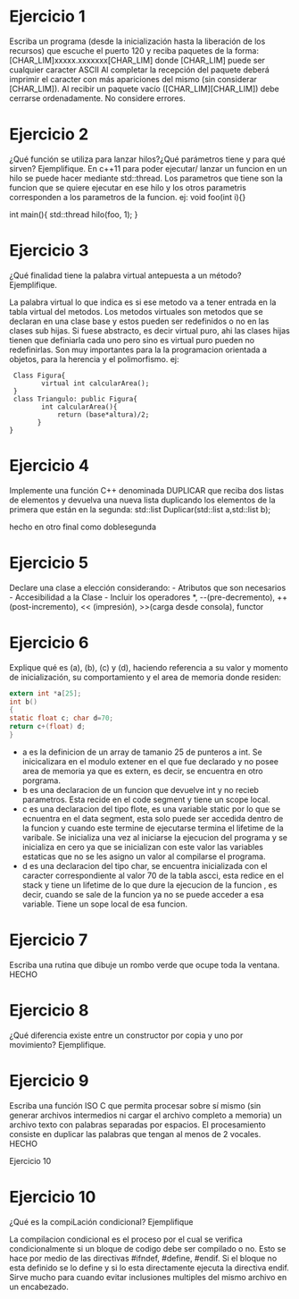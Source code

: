 # Ejercicio 1
Escriba un programa (desde la inicialización hasta la liberación de los recursos) que escuche el puerto 120 y reciba paquetes de la forma: 
[CHAR_LIM]xxxxx.xxxxxxx[CHAR_LIM] donde [CHAR_LIM] puede ser cualquier caracter ASCII Al completar la recepción del paquete deberá imprimir el caracter con más 
apariciones del mismo (sin considerar [CHAR_LIM]). Al recibir un paquete vacío ([CHAR_LIM][CHAR_LIM]) debe cerrarse ordenadamente. No considere errores.

# Ejercicio 2
¿Qué función se utiliza para lanzar hilos?¿Qué parámetros tiene y para qué sirven? Ejemplifique.
En c++11 para poder ejecutar/ lanzar un funcion en un hilo se puede hacer mediante std::thread. Los parametros que tiene son la funcion que se quiere ejecutar en ese hilo y los otros parametris corresponden a los parametros de la funcion. 
ej:
void foo(int i){}

int main(){
    std::thread hilo(foo, 1);
}    

# Ejercicio 3
¿Qué finalidad tiene la palabra virtual antepuesta a un método? Ejemplifique.

La palabra virtual lo que indica es si ese metodo va a tener entrada en la tabla virtual del metodos. Los metodos virtuales son metodos que se declaran en una clase base y estos pueden ser redefinidos o no en las clases sub hijas. Si fuese abstracto, es decir virtual puro, ahi las clases hijas tienen que definiarla cada uno pero sino es virtual puro pueden no redefinirlas. Son muy importantes para la la programacion orientada a objetos, para la herencia y el polimorfismo. 
ej:
```
 Class Figura{
        virtual int calcularArea();
 }
 class Triangulo: public Figura{
        int calcularArea(){
            return (base*altura)/2;
       }
}
```

# Ejercicio 4
Implemente una función C++ denominada DUPLICAR que reciba dos listas de elementos y devuelva una nueva lista duplicando los elementos de la primera que están en 
la segunda: std::list Duplicar(std::list a,std::list b);

hecho en otro final como doblesegunda 

# Ejercicio 5
Declare una clase a elección considerando: - Atributos que son necesarios - Accesibilidad a la Clase - Incluir los operadores *, --(pre-decremento), 
++(post-incremento), << (impresión), >>(carga desde consola), functor

# Ejercicio 6
Explique qué es (a), (b), (c) y (d), haciendo referencia a su valor y momento de inicialización, su comportamiento y el area de memoria donde residen:
```C
extern int *a[25];
int b()
{
static float c; char d=70;
return c+(float) d;
}
``` 
* a es la definicion de un array de tamanio 25 de punteros a int. Se inicicalizara en el modulo extener en el que fue declarado y no posee area de memoria ya que es extern, es decir, se encuentra en otro porgrama.
* b es una declaracion de un funcion que devuelve int y no recieb parametros. Esta recide en el code segment y tiene un scope local.
* c es una declaracion del tipo flote, es una variable static por lo que se ecnuentra en el data segment, esta solo puede ser accedida dentro de la funcion y cuando este termine de ejecutarse termina el lifetime de la varibale. Se inicializa una vez al iniciarse la ejecucion del programa y se inicializa en cero ya que se inicializan con este valor las variables estaticas que no se les asigno un valor al compilarse el programa.
* d es una declaracion del tipo char, se encuentra inicializada con el caracter correspondiente al valor 70 de la tabla ascci, esta redice en el stack y tiene un lifetime de lo que dure la ejecucion de la funcion , es decir, cuando se sale de la funcion ya no se puede acceder a esa variable. Tiene un sope local de esa funcion.

# Ejercicio 7
Escriba una rutina que dibuje un rombo verde que ocupe toda la ventana.
HECHO
# Ejercicio 8
¿Qué diferencia existe entre un constructor por copia y uno por movimiento? Ejemplifique.


# Ejercicio 9
Escriba una función ISO C que permita procesar sobre sí mismo (sin generar archivos intermedios ni cargar el archivo completo a memoria) un archivo texto con palabras separadas por espacios. El procesamiento consiste en duplicar las palabras que tengan al menos de 2 vocales.
HECHO

Ejercicio 10
# Ejercicio 10
¿Qué es la compiLación condicional? Ejemplifique

La compilacion condicional es el proceso por el cual se verifica condicionalmente si un bloque de codigo debe ser compilado o no. Esto se hace por medio de las directivas #ifndef, #define, #endif. Si el bloque no esta definido se lo define y si lo esta directamente ejecuta la directiva endif. Sirve mucho para cuando evitar inclusiones multiples del mismo archivo en un encabezado. 

 
            

